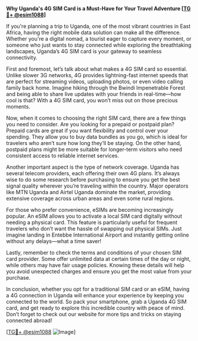 **Why Uganda's 4G SIM Card is a Must-Have for Your Travel Adventure [[TG💪+ @esim1088](https://t.me/s/esim1088)]**

If you're planning a trip to Uganda, one of the most vibrant countries in East Africa, having the right mobile data solution can make all the difference. Whether you're a digital nomad, a tourist eager to capture every moment, or someone who just wants to stay connected while exploring the breathtaking landscapes, Uganda’s 4G SIM card is your gateway to seamless connectivity.

First and foremost, let’s talk about what makes a 4G SIM card so essential. Unlike slower 3G networks, 4G provides lightning-fast internet speeds that are perfect for streaming videos, uploading photos, or even video calling family back home. Imagine hiking through the Bwindi Impenetrable Forest and being able to share live updates with your friends in real-time—how cool is that? With a 4G SIM card, you won’t miss out on those precious moments.

Now, when it comes to choosing the right SIM card, there are a few things you need to consider. Are you looking for a prepaid or postpaid plan? Prepaid cards are great if you want flexibility and control over your spending. They allow you to buy data bundles as you go, which is ideal for travelers who aren’t sure how long they’ll be staying. On the other hand, postpaid plans might be more suitable for longer-term visitors who need consistent access to reliable internet services.

Another important aspect is the type of network coverage. Uganda has several telecom providers, each offering their own 4G plans. It’s always wise to do some research before purchasing to ensure you get the best signal quality wherever you’re traveling within the country. Major operators like MTN Uganda and Airtel Uganda dominate the market, providing extensive coverage across urban areas and even some rural regions.

For those who prefer convenience, eSIMs are becoming increasingly popular. An eSIM allows you to activate a local SIM card digitally without needing a physical card. This feature is particularly useful for frequent travelers who don’t want the hassle of swapping out physical SIMs. Just imagine landing in Entebbe International Airport and instantly getting online without any delays—what a time saver!

Lastly, remember to check the terms and conditions of your chosen SIM card provider. Some offer unlimited data at certain times of the day or night, while others may have fair usage policies. Knowing these details will help you avoid unexpected charges and ensure you get the most value from your purchase.

In conclusion, whether you opt for a traditional SIM card or an eSIM, having a 4G connection in Uganda will enhance your experience by keeping you connected to the world. So pack your smartphone, grab a Uganda 4G SIM card, and get ready to explore this incredible country with peace of mind. Don’t forget to check out our website for more tips and tricks on staying connected abroad!

[[TG💪+ @esim1088](https://t.me/s/esim1088) ![Image](https://i.postimg.cc/Y0z9fWf4/image.png)]